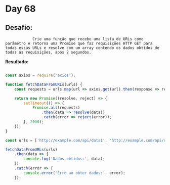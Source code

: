 # Day 68

## Desafio:

				Crie uma função que recebe uma lista de URLs como parâmetro e retorna uma Promise que faz requisições HTTP GET para todas essas URLs e resolve com um array contendo os dados obtidos de todas as requisições, após 2 segundos.
        
**Resultado:**

```javascript

const axios = require('axios');

function fetchDataFromURLs(urls) {
    const requests = urls.map(url => axios.get(url).then(response => response.data));

    return new Promise((resolve, reject) => {
        setTimeout(() => {
            Promise.all(requests)
                .then(data => resolve(data)) 
                .catch(error => reject(error)); 
        }, 2000);
    });
}

const urls = ['http://example.com/api/data1', 'http://example.com/api/data2', 'http://example.com/api/data3'];

fetchDataFromURLs(urls)
    .then(data => {
        console.log('Dados obtidos:', data);
    })
    .catch(error => {
        console.error('Erro ao obter dados:', error);
    });


